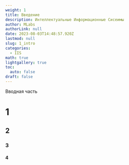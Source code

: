 ```yaml
---
weight: 1
title: Введение
description: Интеллектуальные Информационные Сисеимы
author: MLabs
authorLink: null
date: 2023-08-03T14:48:57.920Z
lastmod: null
slug: 1_intro
categories:
  - IIS
math: true
lightgallery: true
toc:
  auto: false
draft: false
---
```


Вводная часть 

# 1

## 2

### 3

#### 4




